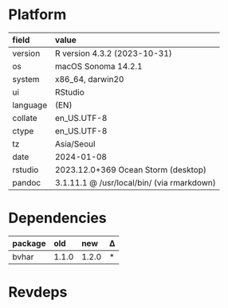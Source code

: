 # Platform

|field    |value                                      |
|:--------|:------------------------------------------|
|version  |R version 4.3.2 (2023-10-31)               |
|os       |macOS Sonoma 14.2.1                        |
|system   |x86_64, darwin20                           |
|ui       |RStudio                                    |
|language |(EN)                                       |
|collate  |en_US.UTF-8                                |
|ctype    |en_US.UTF-8                                |
|tz       |Asia/Seoul                                 |
|date     |2024-01-08                                 |
|rstudio  |2023.12.0+369 Ocean Storm (desktop)        |
|pandoc   |3.1.11.1 @ /usr/local/bin/ (via rmarkdown) |

# Dependencies

|package |old   |new   |Δ  |
|:-------|:-----|:-----|:--|
|bvhar   |1.1.0 |1.2.0 |*  |

# Revdeps


